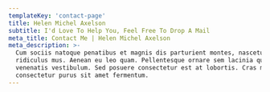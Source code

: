 ```yaml
---
templateKey: 'contact-page'
title: Helen Michel Axelson
subtitle: I'd Love To Help You, Feel Free To Drop A Mail  
meta_title: Contact Me | Helen Michel Axelson
meta_description: >-
  Cum sociis natoque penatibus et magnis dis parturient montes, nascetur
  ridiculus mus. Aenean eu leo quam. Pellentesque ornare sem lacinia quam
  venenatis vestibulum. Sed posuere consectetur est at lobortis. Cras mattis
  consectetur purus sit amet fermentum.
---
```

